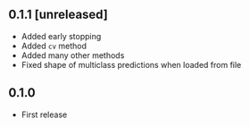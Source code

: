## 0.1.1 [unreleased]

- Added early stopping
- Added `cv` method
- Added many other methods
- Fixed shape of multiclass predictions when loaded from file

## 0.1.0

- First release
